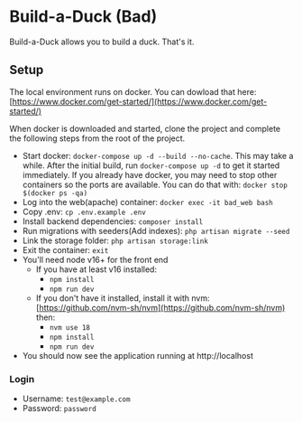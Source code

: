 # Build-a-Duck (Bad)
Build-a-Duck allows you to build a duck. That's it.

## Setup
The local environment runs on docker. You can dowload that here: [https://www.docker.com/get-started/](https://www.docker.com/get-started/)

When docker is downloaded and started, clone the project and complete the following steps from the root of the project.

 - Start docker: `docker-compose up -d --build --no-cache`. This may take a while. After the initial build, run `docker-compose up -d` to get it started immediately. If you already have docker, you may need to stop other containers so the ports are available. You can do that with: `docker stop $(docker ps -qa)` 
 - Log into the web(apache) container: `docker exec -it bad_web bash`
 - Copy .env: `cp .env.example .env`
 - Install backend dependencies: `composer install`
 - Run migrations with seeders(Add indexes): `php artisan migrate --seed`
 - Link the storage folder: `php artisan storage:link`
 - Exit the container: `exit`
 - You'll need node v16+ for the front end
     - If you have at least v16 installed: 
         - `npm install`
         - `npm run dev`
     - If you don't have it installed, install it with nvm: [https://github.com/nvm-sh/nvm](https://github.com/nvm-sh/nvm) then:
         - `nvm use 18`
         - `npm install`
         - `npm run dev`
 - You should now see the application running at http://localhost
 
### Login

 - Username: `test@example.com`
 - Password: `password`